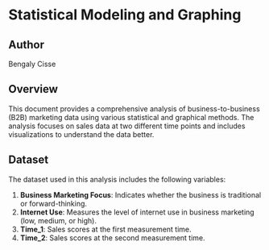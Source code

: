 # Statistical Modeling and Graphing

## Author
Bengaly Cisse

## Overview
This document provides a comprehensive analysis of business-to-business (B2B) marketing data using various statistical and graphical methods. The analysis focuses on sales data at two different time points and includes visualizations to understand the data better.

## Dataset
The dataset used in this analysis includes the following variables:

1. **Business Marketing Focus**: Indicates whether the business is traditional or forward-thinking.
2. **Internet Use**: Measures the level of internet use in business marketing (low, medium, or high).
3. **Time_1**: Sales scores at the first measurement time.
4. **Time_2**: Sales scores at the second measurement time.

